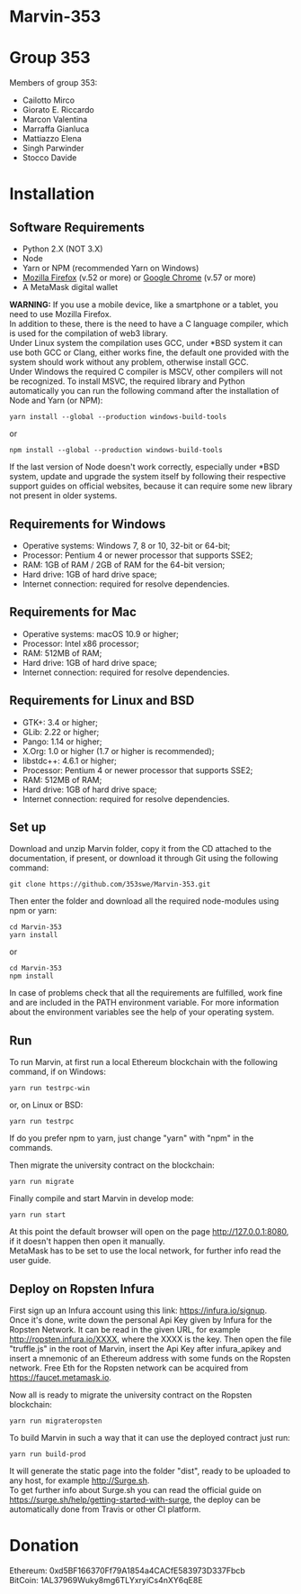 
# Marvin-353
<!--- Il nome è abbastanza carino per Elena --->
<!--- Davanti ai nomi propri di persona, anche femminili, non va l'articolo. --->
# Group 353

Members of group 353:

 - Cailotto Mirco
 - Giorato E. Riccardo
 - Marcon Valentina
 - Marraffa Gianluca
 - Mattiazzo Elena
 - Singh Parwinder
 - Stocco Davide


Installation
============

Software Requirements
---------------------

-   Python 2.X (NOT 3.X)
-   Node
-   Yarn or NPM (recommended Yarn on Windows)
-   [Mozilla Firefox](https://www.mozilla.org/en-US/firefox/new/) (v.52
    or more) or [Google Chrome](https://www.google.com/intl/en/chrome/)
    (v.57 or more)
-   A MetaMask digital wallet

**WARNING:** If you use a mobile device, like a smartphone or a tablet,
you need to use Mozilla Firefox.\
In addition to these, there is the need to have a C language compiler,
which is used for the compilation of web3 library.\
Under Linux system the compilation uses GCC, under \*BSD system it can
use both GCC or Clang, either works fine, the default one provided with
the system should work without any problem, otherwise install GCC.\
Under Windows the required C compiler is MSCV, other compilers will not
be recognized. To install MSVC, the required library and Python
automatically you can run the following command after the installation
of Node and Yarn (or NPM):

    yarn install --global --production windows-build-tools

or

    npm install --global --production windows-build-tools

If the last version of Node doesn't work correctly, especially under
\*BSD system, update and upgrade the system itself by following their
respective support guides on official websites, because it can require
some new library not present in older systems.

Requirements for Windows
------------------------
-   Operative systems: Windows 7, 8 or 10, 32-bit or 64-bit;
-   Processor: Pentium 4 or newer processor that supports SSE2;
-   RAM: 1GB of RAM / 2GB of RAM for the 64-bit version;
-   Hard drive: 1GB of hard drive space;
-   Internet connection: required for resolve dependencies.

Requirements for Mac
--------------------

-   Operative systems: macOS 10.9 or higher;
-   Processor: Intel x86 processor;
-   RAM: 512MB of RAM;
-   Hard drive: 1GB of hard drive space;
-   Internet connection: required for resolve dependencies.

Requirements for Linux and BSD
------------------------------

-   GTK+: 3.4 or higher;
-   GLib: 2.22 or higher;
-   Pango: 1.14 or higher;
-   X.Org: 1.0 or higher (1.7 or higher is recommended);
-   libstdc++: 4.6.1 or higher;
-   Processor: Pentium 4 or newer processor that supports SSE2;
-   RAM: 512MB of RAM;
-   Hard drive: 1GB of hard drive space;
-   Internet connection: required for resolve dependencies.

Set up
------

Download and unzip Marvin folder, copy it from the CD attached to the
documentation, if present, or download it through Git using the
following command:

    git clone https://github.com/353swe/Marvin-353.git

Then enter the folder and download all the required node-modules using
npm or yarn:

    cd Marvin-353
    yarn install

or

    cd Marvin-353
    npm install

In case of problems check that all the requirements are fulfilled, work
fine and are included in the PATH environment variable. For more
information about the environment variables see the help of your
operating system.

Run
---

To run Marvin, at first run a local Ethereum blockchain with the
following command, if on Windows:

    yarn run testrpc-win

or, on Linux or BSD:

    yarn run testrpc

If do you prefer npm to yarn, just change \"yarn\" with \"npm\" in the commands.

Then migrate the university contract on the blockchain:

    yarn run migrate

Finally compile and start Marvin in develop mode:

    yarn run start

At this point the default browser will open on the page
<http://127.0.0.1:8080>, if it doesn't happen then open it manually.\
MetaMask has to be set to use the local network, for further info read
the user guide.

Deploy on Ropsten Infura
------------------------

First sign up an Infura account using this link:
<https://infura.io/signup>.\
Once it's done, write down the personal Api Key given by Infura for the
Ropsten Network. It can be read in the given URL, for example
http://ropsten.infura.io/XXXX, where the XXXX is the key.
Then open the file \"truffle.js\" in the root of Marvin, insert the Api
Key after infura\_apikey and insert a mnemonic of an Ethereum address
with some funds on the Ropsten network.
Free Eth for the Ropsten network can be acquired from
<https://faucet.metamask.io>.

Now all is ready to migrate the university contract on the Ropsten
blockchain:

    yarn run migrateropsten


To build Marvin in such a way that it can use the deployed contract just
run:

    yarn run build-prod

It will generate the static page into the folder \"dist\", ready to be
uploaded to any host, for example <http://Surge.sh>.\
To get further info about Surge.sh you can read the official guide on
<https://surge.sh/help/getting-started-with-surge>, the deploy can be
automatically done from Travis or other CI platform.


Donation
============
Ethereum: 0xd5BF166370Ff79A1854a4CACfE583973D337Fbcb \
BitCoin: 1AL37969Wuky8mg6TLYxryiCs4nXY6qE8E
